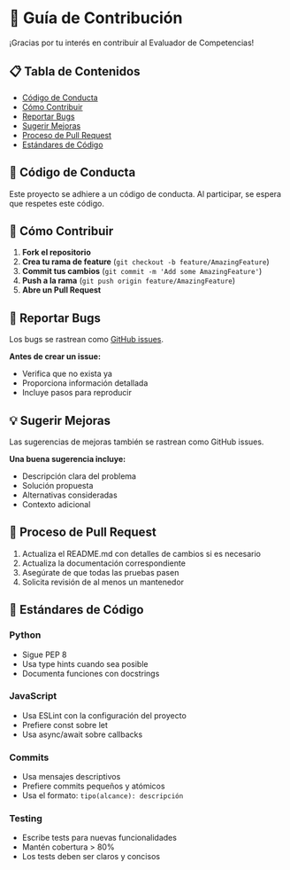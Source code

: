 # 🤝 Guía de Contribución

¡Gracias por tu interés en contribuir al Evaluador de Competencias!

## 📋 Tabla de Contenidos

- [Código de Conducta](#código-de-conducta)
- [Cómo Contribuir](#cómo-contribuir)
- [Reportar Bugs](#reportar-bugs)
- [Sugerir Mejoras](#sugerir-mejoras)
- [Proceso de Pull Request](#proceso-de-pull-request)
- [Estándares de Código](#estándares-de-código)

## 📜 Código de Conducta

Este proyecto se adhiere a un código de conducta. Al participar, se espera que respetes este código.

## 🚀 Cómo Contribuir

1. **Fork el repositorio**
2. **Crea tu rama de feature** (`git checkout -b feature/AmazingFeature`)
3. **Commit tus cambios** (`git commit -m 'Add some AmazingFeature'`)
4. **Push a la rama** (`git push origin feature/AmazingFeature`)
5. **Abre un Pull Request**

## 🐛 Reportar Bugs

Los bugs se rastrean como [GitHub issues](https://github.com/erasmojaramillom/Evaluador-de-Competencias/issues).

**Antes de crear un issue:**
- Verifica que no exista ya
- Proporciona información detallada
- Incluye pasos para reproducir

## 💡 Sugerir Mejoras

Las sugerencias de mejoras también se rastrean como GitHub issues.

**Una buena sugerencia incluye:**
- Descripción clara del problema
- Solución propuesta
- Alternativas consideradas
- Contexto adicional

## 🔄 Proceso de Pull Request

1. Actualiza el README.md con detalles de cambios si es necesario
2. Actualiza la documentación correspondiente
3. Asegúrate de que todas las pruebas pasen
4. Solicita revisión de al menos un mantenedor

## 📏 Estándares de Código

### Python
- Sigue PEP 8
- Usa type hints cuando sea posible
- Documenta funciones con docstrings

### JavaScript
- Usa ESLint con la configuración del proyecto
- Prefiere const sobre let
- Usa async/await sobre callbacks

### Commits
- Usa mensajes descriptivos
- Prefiere commits pequeños y atómicos
- Usa el formato: `tipo(alcance): descripción`

### Testing
- Escribe tests para nuevas funcionalidades
- Mantén cobertura > 80%
- Los tests deben ser claros y concisos